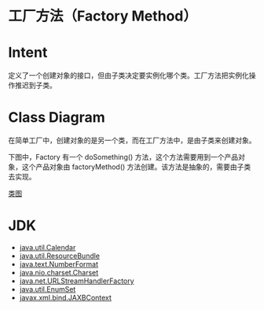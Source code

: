 # 工厂方法（Factory Method）

# Intent
定义了一个创建对象的接口，但由子类决定要实例化哪个类。工厂方法把实例化操作推迟到子类。

# Class Diagram
在简单工厂中，创建对象的是另一个类，而在工厂方法中，是由子类来创建对象。

下图中，Factory 有一个 doSomething() 方法，这个方法需要用到一个产品对象，这个产品对象由 factoryMethod() 方法创建。该方法是抽象的，需要由子类去实现。

[类图](https://github.com/CyC2018/CS-Notes/blob/master/notes/pics/f4d0afd0-8e78-4914-9e60-4366eaf065b5.png)

# JDK
-  [java.util.Calendar](http://docs.oracle.com/javase/8/docs/api/java/util/Calendar.html#getInstance--)
-  [java.util.ResourceBundle](http://docs.oracle.com/javase/8/docs/api/java/util/ResourceBundle.html#getBundle-java.lang.String-)
-  [java.text.NumberFormat](http://docs.oracle.com/javase/8/docs/api/java/text/NumberFormat.html#getInstance--)
-  [java.nio.charset.Charset](http://docs.oracle.com/javase/8/docs/api/java/nio/charset/Charset.html#forName-java.lang.String-)
-  [java.net.URLStreamHandlerFactory](http://docs.oracle.com/javase/8/docs/api/java/net/URLStreamHandlerFactory.html#createURLStreamHandler-java.lang.String-)
-  [java.util.EnumSet](https://docs.oracle.com/javase/8/docs/api/java/util/EnumSet.html#of-E-)
-  [javax.xml.bind.JAXBContext](https://docs.oracle.com/javase/8/docs/api/javax/xml/bind/JAXBContext.html#createMarshaller--)
